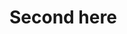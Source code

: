 <!--
Models:
  - Name: Inception v3 - 120 epochs
    In Collection: Inception v3
    SOTAgentsdata:
      Epochs: 120
    Results:
      - Task: Image Classification
        Dataset: ImageNet
        Metrics:
          Top 1 Accuracy: 75.1%
          Top 5 Accuracy: 93.1%
    Weights: https://download.pytorch.org/models/inception_v3_google-120-1a9a5afd.pth
    Image: http://somewhere.com/external
-->

# Second here